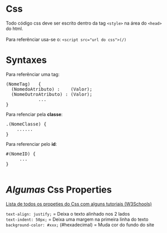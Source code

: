 # Css

Todo código css deve ser escrito dentro da tag `<style>` na área do `<head>` do html.<br><br>
Para referênciar usa-se o: `<script src="url do css">(/)`

# Syntaxes

Para referênciar uma tag:

<pre>
(NomeTag)	{
  (NomedoAtributo) :	(Valor);
  (NomeOutroAtributo) :	(Valor);
            ...
}
</pre>

Para refenciar pela **classe**:

<pre>
.(NomeClasse) {
    ......
}
</pre>

Para referenciar pelo **id**:

<pre>
#(NomeID) {
     ...
}

</pre>

# _Algumas_ Css Properties

[Lista de todos os propeties do Css com alguns tutoriais (W3Schools)](https://www.w3schools.com/cssref/default.asp)<br> 

`text-align: justify;` = Deixa o texto alinhado nos 2 lados<br>
`text-indent: 50px;` = Deixa uma margem na primeira linha do texto<br>
`background-color: #xxx;` (#hexadecimal) = Muda cor do fundo do site<br>
